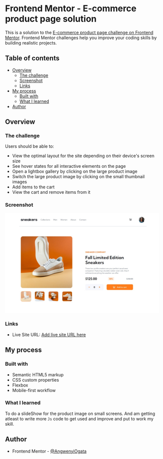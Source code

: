 # Frontend Mentor - E-commerce product page solution

This is a solution to the [E-commerce product page challenge on Frontend Mentor](https://www.frontendmentor.io/challenges/ecommerce-product-page-UPsZ9MJp6). Frontend Mentor challenges help you improve your coding skills by building realistic projects.

## Table of contents

- [Overview](#overview)
  - [The challenge](#the-challenge)
  - [Screenshot](#screenshot)
  - [Links](#links)
- [My process](#my-process)
  - [Built with](#built-with)
  - [What I learned](#what-i-learned)
- [Author](#author)

## Overview

### The challenge

Users should be able to:

- View the optimal layout for the site depending on their device's screen size
- See hover states for all interactive elements on the page
- Open a lightbox gallery by clicking on the large product image
- Switch the large product image by clicking on the small thumbnail images
- Add items to the cart
- View the cart and remove items from it

### Screenshot

![desktop sreenshot for done project](./desktopsreenshot.jpeg)

### Links

- Live Site URL: [Add live site URL here](https://angwenyiogata.github.io/Ecommerce-product-page-main/)

## My process

### Built with

- Semantic HTML5 markup
- CSS custom properties
- Flexbox
- Mobile-first workflow

### What I learned

To do a slideShow for the product image on small screens.
And am getting atleast to write more `Js` code to get used and improve and put to work my skill.

## Author

- Frontend Mentor - [@AngwenyiOgata](https://www.frontendmentor.io/profile/AngwenyiOgata)
